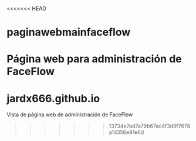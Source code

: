<<<<<<< HEAD
# paginawebmainfaceflow
Página web para administración de FaceFlow
=======
# jardx666.github.io
Vista de página web de administración de FaceFlow
>>>>>>> 13734e7ad7a79b67ac4f3d9f7678a1d356e91e6d
